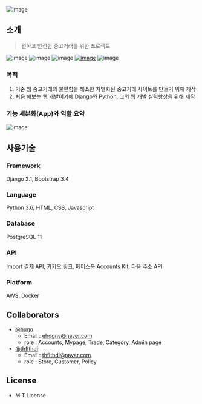 ![image](https://user-images.githubusercontent.com/38549761/68523225-86ce4a00-02f9-11ea-8908-7dc66226ec86.png)

## 소개
> 편하고 안전한 중고거래를 위한 프로젝트

![image](https://img.shields.io/travis/dokeey/buy-sell/master?style=plastic)
![image](https://img.shields.io/github/v/release/Dokeey/Buy-Sell?color=orange&style=plastic)
![image](https://img.shields.io/github/license/Dokeey/Buy-Sell?color=blue&style=plastic)
[![image](https://img.shields.io/website?down_color=red&down_message=down&label=website&style=plastic&up_color=green&up_message=up&url=https%3A%2F%2Fbuynsell.kro.kr%2F)](https://buynsell.kro.kr/)
![image](https://img.shields.io/github/stars/Dokeey/Buy-Sell?style=social)

### 목적
1. 기존 웹 중고거래의 불편함을 해소한 차별화된 중고거래 사이트를 만들기 위해 제작
2. 처음 해보는 웹 개발이기에 Django와 Python, 그외 웹 개발 실력향상을 위해 제작

### 기능 세분화(App)와 역할 요약
![image](https://user-images.githubusercontent.com/38549761/68522010-ecb2d580-02e9-11ea-818e-a38bf5a73065.png)

## 사용기술
### Framework
Django 2.1, Bootstrap 3.4

### Language
Python 3.6, HTML, CSS, Javascript

### Database
PostgreSQL 11

### API
Import 결제 API, 카카오 링크, 페이스북 Accounts Kit, 다음 주소 API

### Platform
AWS, Docker

## Collaborators
- [@hugo](https://github.com/Dokeey)
  - Email : ehdgnv@naver.com
  - role : Accounts, Mypage, Trade, Category, Admin page
- [@thflthdi](https://github.com/thflthdi)
  - Email : thflthdi@naver.com
  - role : Store, Customer, Policy

## License
- MIT License
